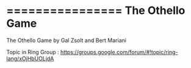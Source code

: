 ================
The Othello Game
================

The Othello Game by Gal Zsolt and Bert Mariani

Topic in Ring Group : https://groups.google.com/forum/#!topic/ring-lang/xOjHbUOLjdA

